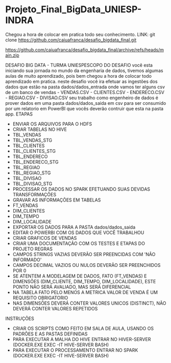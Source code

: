 # Projeto_Final_BigData_UNIESP-INDRA


Chegou a hora de colocar em pratica todo seu conhecimento.
LINK:
git clone https://github.com/caiuafranca/desafio_bigdata_final.git

https://github.com/caiuafranca/desafio_bigdata_final/archive/refs/heads/main.zip



DESAFIO BIG DATA - TURMA UNIESPESCOPO DO DESAFIO
você esta iniciando sua jornada no mundo da engenharia de dados, tivemos algumas aulas de muito aprendizado, pois bem chegou a hora de colocar todo aprendizado em pratica.
neste desafio você ira efetuar as ingestões dos dados que estão na pasta dados/dados_entrada onde vamos ter alguns csv de um banco de vendas - VENDAS.CSV - CLIENTES.CSV - ENDERECO.CSV - REGIAO.CSV - DIVISAO.CSV
seu trabalho como engenheiro de dados é prover dados em uma pasta dados/dados_saida em csv para ser consumido por um relatorio em PowerBI que vocês deverão contruir que esta na pasta app.
ETAPAS
- ENVIAR OS ARQUIVOS PARA O HDFS
- CRIAR TABELAS NO HIVE
- TBL_VENDAS
- TBL_VENDAS_STG
- TBL_CLIENTES
- TBL_CLIENTES_STG
- TBL_ENDERECO
- TBL_ENDERECO_STG
- TBL_REGIAO
- TBL_REGIAO_STG
- TBL_DIVISAO
- TBL_DIVISAO_STG
- PROCESSAR OS DADOS NO SPARK EFETUANDO SUAS DEVIDAS TRANSFORMAÇÕES
- GRAVAR AS INFORMAÇÕES EM TABELAS
- FT_VENDAS
- DIM_CLIENTES
- DIM_TEMPO
- DIM_LOCALIDADE
- EXPORTAR OS DADOS PARA A PASTA dados/dados_saida
- EDITAR O POWERBI COM OS DADOS QUE VOCÊ TRABALHOU
- CRIAR GRAFICOS DE VENDAS
- CRIAR UMA DOCUMENTAÇÃO COM OS TESTES E ETAPAS DO PROJETO
REGRAS
- CAMPOS STRINGS VAZIAS DEVERÃO SER PREENCIDAS COM 'NÃO INFORMADO'
- CAMPOS DECIMAL VAZIOS OU NULOS DEVERÃO SER PREENCHIDOS POR 0
- SE ATENTEM A MODELAGEM DE DADOS, FATO (FT_VENDAS) E DIMENSÕES (DIM_CLIENTE, DIM_TEMPO, DIM_LOCALIDADE), ESTE PONTO NÃO SERÁ AVALIADO, MAS SERÁ DIFERENCIAL
- NA TABELA FATO PELO MENOS A METRICA VALOR DE VENDA É UM REQUISITO OBRIGATORIO
- NAS DIMENSÕES DEVERÁ CONTER VALORES UNICOS (DISTINCT), NÃO DEVERÁ CONTER VALORES REPETIDOS

INSTRUÇÕES
- CRIAR OS SCRIPTS COMO FEITO EM SALA DE AULA, USANDO OS PADRÕES E AS PASTAS DEFINIDAS
- PARA EXECUTAR A MALHA DO HIVE ENTRAR NO HIVER-SERVER (DOCKER.EXE EXEC -IT HIVE-SERVER BASH)
- PARA EXECUTAR O PROCESSAMENTO ENTRAR NO SPARK (DOCKER.EXE EXEC -IT HIVE-SERVER BASH)
